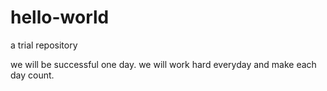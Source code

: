 # hello-world
a trial repository 

we will be successful one day.
we will work hard everyday and make each day count.
